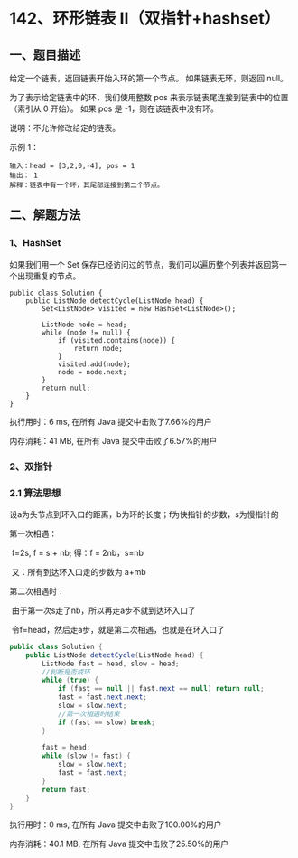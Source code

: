 # 142、环形链表 II（双指针+hashset）

## 一、题目描述

给定一个链表，返回链表开始入环的第一个节点。 如果链表无环，则返回 null。

为了表示给定链表中的环，我们使用整数 pos 来表示链表尾连接到链表中的位置（索引从 0 开始）。 如果 pos 是 -1，则在该链表中没有环。

说明：不允许修改给定的链表。

示例 1：

```
输入：head = [3,2,0,-4], pos = 1
输出： 1
解释：链表中有一个环，其尾部连接到第二个节点。
```





## 二、解题方法

### 1、HashSet

如果我们用一个 Set 保存已经访问过的节点，我们可以遍历整个列表并返回第一个出现重复的节点。

```
public class Solution {
    public ListNode detectCycle(ListNode head) {
        Set<ListNode> visited = new HashSet<ListNode>();

        ListNode node = head;
        while (node != null) {
            if (visited.contains(node)) {
                return node;
            }
            visited.add(node);
            node = node.next;
        }
        return null;
    }
}
```

执行用时：6 ms, 在所有 Java 提交中击败了7.66%的用户

内存消耗：41 MB, 在所有 Java 提交中击败了6.57%的用户



### 2、双指针

### 2.1  算法思想

设a为头节点到环入口的距离，b为环的长度；f为快指针的步数，s为慢指针的

第一次相遇：

​		f=2s, f  =  s + nb;  得：f  = 2nb，s=nb

​		又：所有到达环入口走的步数为 a+mb

第二次相遇时：

​		由于第一次s走了nb，所以再走a步不就到达环入口了

​		令f=head，然后走a步，就是第二次相遇，也就是在环入口了

```java
public class Solution {
    public ListNode detectCycle(ListNode head) {
        ListNode fast = head, slow = head;
        //判断是否成环
        while (true) {
            if (fast == null || fast.next == null) return null;
            fast = fast.next.next;
            slow = slow.next;
            //第一次相遇时结束
            if (fast == slow) break;
        }
        
        fast = head;
        while (slow != fast) {
            slow = slow.next;
            fast = fast.next;
        }
        return fast;
    }
}
```

执行用时：0 ms, 在所有 Java 提交中击败了100.00%的用户

内存消耗：40.1 MB, 在所有 Java 提交中击败了25.50%的用户
